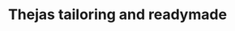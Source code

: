 ---
title: "Thejas tailoring and readymade"
url: /thiruvananthapuram/thejas-tailoring-and-readymade/
shop: Schneiderei
---